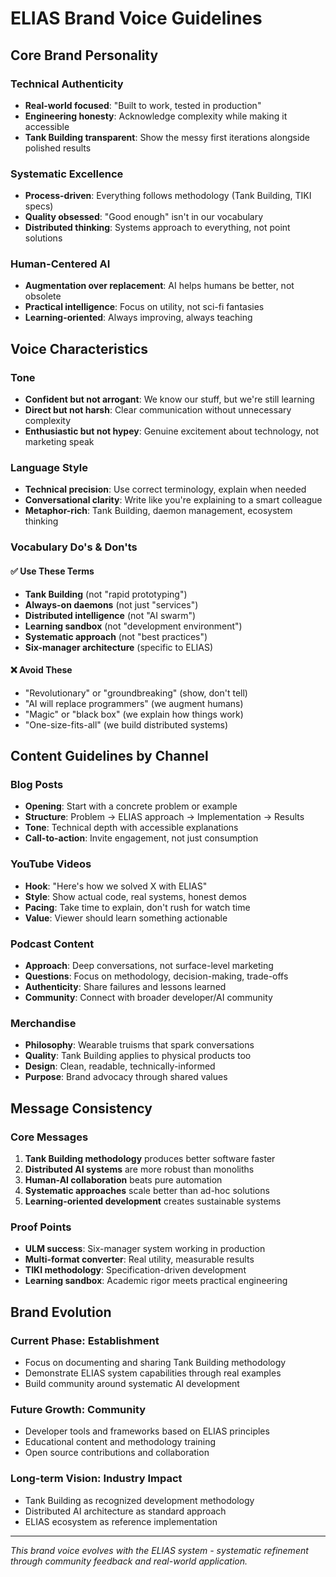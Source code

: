 # ELIAS Brand Voice Guidelines

## Core Brand Personality

### Technical Authenticity
- **Real-world focused**: "Built to work, tested in production"
- **Engineering honesty**: Acknowledge complexity while making it accessible
- **Tank Building transparent**: Show the messy first iterations alongside polished results

### Systematic Excellence
- **Process-driven**: Everything follows methodology (Tank Building, TIKI specs)
- **Quality obsessed**: "Good enough" isn't in our vocabulary
- **Distributed thinking**: Systems approach to everything, not point solutions

### Human-Centered AI
- **Augmentation over replacement**: AI helps humans be better, not obsolete
- **Practical intelligence**: Focus on utility, not sci-fi fantasies  
- **Learning-oriented**: Always improving, always teaching

## Voice Characteristics

### Tone
- **Confident but not arrogant**: We know our stuff, but we're still learning
- **Direct but not harsh**: Clear communication without unnecessary complexity
- **Enthusiastic but not hypey**: Genuine excitement about technology, not marketing speak

### Language Style  
- **Technical precision**: Use correct terminology, explain when needed
- **Conversational clarity**: Write like you're explaining to a smart colleague
- **Metaphor-rich**: Tank Building, daemon management, ecosystem thinking

### Vocabulary Do's & Don'ts

#### ✅ Use These Terms
- **Tank Building** (not "rapid prototyping")
- **Always-on daemons** (not just "services")  
- **Distributed intelligence** (not "AI swarm")
- **Learning sandbox** (not "development environment")
- **Systematic approach** (not "best practices")
- **Six-manager architecture** (specific to ELIAS)

#### ❌ Avoid These
- "Revolutionary" or "groundbreaking" (show, don't tell)
- "AI will replace programmers" (we augment humans)
- "Magic" or "black box" (we explain how things work)
- "One-size-fits-all" (we build distributed systems)

## Content Guidelines by Channel

### Blog Posts
- **Opening**: Start with a concrete problem or example
- **Structure**: Problem → ELIAS approach → Implementation → Results
- **Tone**: Technical depth with accessible explanations
- **Call-to-action**: Invite engagement, not just consumption

### YouTube Videos
- **Hook**: "Here's how we solved X with ELIAS"
- **Style**: Show actual code, real systems, honest demos
- **Pacing**: Take time to explain, don't rush for watch time
- **Value**: Viewer should learn something actionable

### Podcast Content
- **Approach**: Deep conversations, not surface-level marketing
- **Questions**: Focus on methodology, decision-making, trade-offs  
- **Authenticity**: Share failures and lessons learned
- **Community**: Connect with broader developer/AI community

### Merchandise
- **Philosophy**: Wearable truisms that spark conversations
- **Quality**: Tank Building applies to physical products too
- **Design**: Clean, readable, technically-informed
- **Purpose**: Brand advocacy through shared values

## Message Consistency

### Core Messages
1. **Tank Building methodology** produces better software faster
2. **Distributed AI systems** are more robust than monoliths  
3. **Human-AI collaboration** beats pure automation
4. **Systematic approaches** scale better than ad-hoc solutions
5. **Learning-oriented development** creates sustainable systems

### Proof Points
- **ULM success**: Six-manager system working in production
- **Multi-format converter**: Real utility, measurable results
- **TIKI methodology**: Specification-driven development
- **Learning sandbox**: Academic rigor meets practical engineering

## Brand Evolution

### Current Phase: Establishment
- Focus on documenting and sharing Tank Building methodology
- Demonstrate ELIAS system capabilities through real examples
- Build community around systematic AI development

### Future Growth: Community
- Developer tools and frameworks based on ELIAS principles
- Educational content and methodology training
- Open source contributions and collaboration

### Long-term Vision: Industry Impact
- Tank Building as recognized development methodology
- Distributed AI architecture as standard approach  
- ELIAS ecosystem as reference implementation

---

*This brand voice evolves with the ELIAS system - systematic refinement through community feedback and real-world application.*